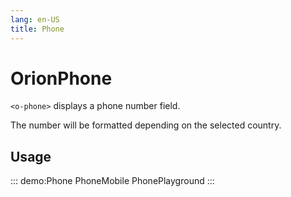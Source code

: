 ```yaml
---
lang: en-US
title: Phone
---
```


# OrionPhone

`<o-phone>` displays a phone number field.

The number will be formatted depending on the selected country.

## Usage

::: demo:Phone
PhoneMobile
PhonePlayground
:::

<attribute-table/>


